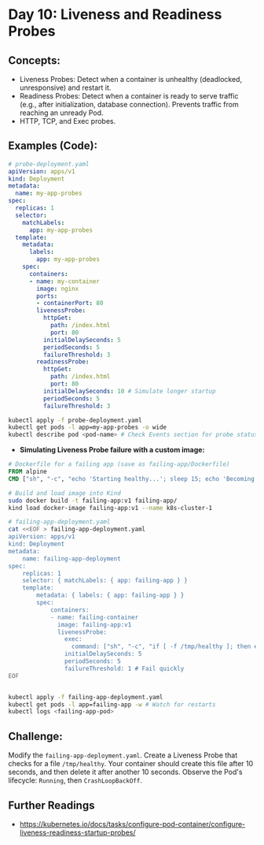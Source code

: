 # **Day 10: Liveness and Readiness Probes**

## **Concepts:**
* Liveness Probes: Detect when a container is unhealthy (deadlocked, unresponsive) and restart it.
* Readiness Probes: Detect when a container is ready to serve traffic (e.g., after initialization, database connection). Prevents traffic from reaching an unready Pod.
* HTTP, TCP, and Exec probes.

## **Examples (Code):**
```yaml
# probe-deployment.yaml
apiVersion: apps/v1
kind: Deployment
metadata:
  name: my-app-probes
spec:
  replicas: 1
  selector:
    matchLabels:
      app: my-app-probes
  template:
    metadata:
      labels:
        app: my-app-probes
    spec:
      containers:
      - name: my-container
        image: nginx
        ports:
        - containerPort: 80
        livenessProbe:
          httpGet:
            path: /index.html
            port: 80
          initialDelaySeconds: 5
          periodSeconds: 5
          failureThreshold: 3
        readinessProbe:
          httpGet:
            path: /index.html
            port: 80
          initialDelaySeconds: 10 # Simulate longer startup
          periodSeconds: 5
          failureThreshold: 3

```

```bash
kubectl apply -f probe-deployment.yaml
kubectl get pods -l app=my-app-probes -o wide
kubectl describe pod <pod-name> # Check Events section for probe status
```

* **Simulating Liveness Probe failure with a custom image:**
```dockerfile
# Dockerfile for a failing app (save as failing-app/Dockerfile)
FROM alpine
CMD ["sh", "-c", "echo 'Starting healthy...'; sleep 15; echo 'Becoming unhealthy and exiting...'; exit 1"]
```

```bash
# Build and load image into Kind
sudo docker build -t failing-app:v1 failing-app/
kind load docker-image failing-app:v1 --name k8s-cluster-1

# failing-app-deployment.yaml
cat <<EOF > failing-app-deployment.yaml
apiVersion: apps/v1
kind: Deployment
metadata:
    name: failing-app-deployment
spec:
    replicas: 1
    selector: { matchLabels: { app: failing-app } }
    template:
        metadata: { labels: { app: failing-app } }
        spec:
            containers:
            - name: failing-container
              image: failing-app:v1
              livenessProbe:
                exec:
                  command: ["sh", "-c", "if [ -f /tmp/healthy ]; then exit 0; else exit 1; fi"]
                initialDelaySeconds: 5
                periodSeconds: 5
                failureThreshold: 1 # Fail quickly
EOF


kubectl apply -f failing-app-deployment.yaml
kubectl get pods -l app=failing-app -w # Watch for restarts
kubectl logs <failing-app-pod>
```

## **Challenge:** 
Modify the `failing-app-deployment.yaml`. Create a Liveness Probe that checks for a file `/tmp/healthy`. Your container should create this file after 10 seconds, and then delete it after another 10 seconds. Observe the Pod's lifecycle: `Running`, then `CrashLoopBackOff`.

## Further Readings
* https://kubernetes.io/docs/tasks/configure-pod-container/configure-liveness-readiness-startup-probes/